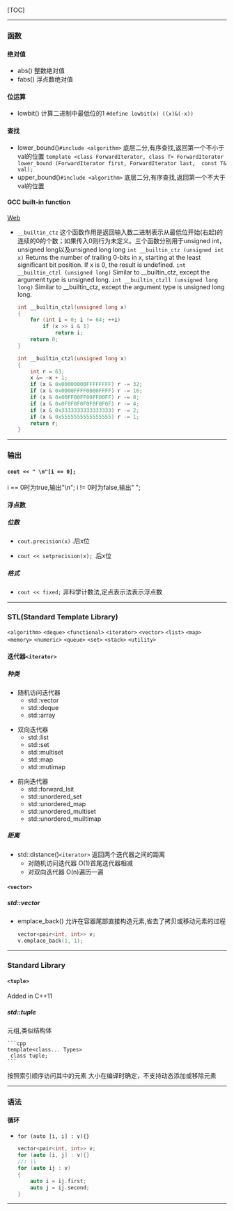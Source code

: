 [TOC]

***

### 函数

#### 绝对值
* abs()
整数绝对值
* fabs()
浮点数绝对值

#### 位运算
* lowbit()
计算二进制中最低位的1
`
#define lowbit(x) ((x)&(-x))
`

#### 查找
* lower_bound()`#include <algorithm>`
底层二分,有序查找,返回第一个不小于val的位置
`
template <class ForwardIterator, class T>
ForwardIterator lower_bound (ForwardIterator first, ForwardIterator last,  const T& val);
`
* upper_bound()`#include <algorithm>`
底层二分,有序查找,返回第一个不大于val的位置


#### GCC built-in function
[Web](https://gcc.gnu.org/onlinedocs/gcc/Other-Builtins.html)
* `__builtin_ctz`
这个函数作用是返回输入数二进制表示从最低位开始(右起)的连续的0的个数；如果传入0则行为未定义。三个函数分别用于unsigned int，unsigned long以及unsigned long long
`int __builtin_ctz (unsigned int x)`
Returns the number of trailing 0-bits in x, starting at the least significant bit position. If x is 0, the result is undefined.
`int __builtin_ctzl (unsigned long)`
Similar to __builtin_ctz, except the argument type is unsigned long.
`int __builtin_ctzll (unsigned long long)`
Similar to __builtin_ctz, except the argument type is unsigned long long.

    ```c
    int __builtin_ctzl(unsigned long x) 
    {
        for (int i = 0; i != 64; ++i)
            if (x >> i & 1) 
                return i;
        return 0;
    }
    ```
    ```c
    int __builtin_ctzl(unsigned long x) 
    {
        int r = 63;
        x &= ~x + 1;
        if (x & 0x00000000FFFFFFFF) r -= 32;
        if (x & 0x0000FFFF0000FFFF) r -= 16;
        if (x & 0x00FF00FF00FF00FF) r -= 8;
        if (x & 0x0F0F0F0F0F0F0F0F) r -= 4;
        if (x & 0x3333333333333333) r -= 2;
        if (x & 0x5555555555555555) r -= 1;
        return r;
    }
    ```



***

### 输出

#### `cout << " \n"[i == 0];`
i == 0时为true,输出"\n";
i != 0时为false,输出" ";

#### 浮点数

##### 位数
* `cout.precision(x)`
.后x位

* `cout << setprecision(x);`
.后x位

##### 格式
* `cout << fixed;`
非科学计数法,定点表示法表示浮点数


***

### STL(Standard Template Library)
`<algorithm>`
`<deque>`
`<functional>`
`<iterator>`
`<vector>`
`<list>`
`<map>`
`<memory>`
`<numeric>`
`<queue>`
`<set>`
`<stack>`
`<utility>`



#### 迭代器`<iterator>`



##### 种类

* 随机访问迭代器
    * std::vector
    * std::deque
    * std::array
- 双向迭代器
    - std::list
    - std::set
    - std::multiset
    - std::map
    - std::mutimap
* 前向迭代器
    * std::forward_lsit
    * std::unordered_set
    * std::unordered_map
    * std::unordered_multiset
    * std::unordered_muiltimap


##### 距离
* std::distance()`<iterator>`
返回两个迭代器之间的距离
    * 对随机访问迭代器
    O(1)首尾迭代器相减
    * 对双向迭代器
    O(n)遍历一遍



#### `<vector>`

##### std::vector

* emplace_back()
允许在容器尾部直接构造元素,省去了拷贝或移动元素的过程
    
    ```cpp
    vector<pair<int, int>> v;
    v.emplace_back(1, 1);
    ```



***


### Standard Library


#### `<tuple>`
Added in C++11

##### std::tuple
元组,类似结构体

    ```cpp
    template<class... Types>
     class tuple;
    ```

按照索引顺序访问其中的元素
大小在编译时确定，不支持动态添加或移除元素






***

### 语法


#### 循环

* `for (auto [i, i] : v){}`
    ```cpp
    vector<pair<int, int>> v;
    for (auto [i, j] : v){}
    //: ||
    for (auto ij : v)
    {
        auto i = ij.first;
        auto j = ij.second;
    }
    ```




***
